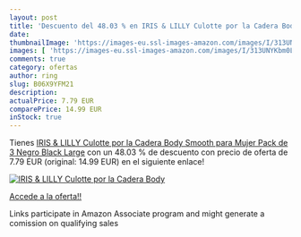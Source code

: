 ```yaml
---
layout: post
title: 'Descuento del 48.03 % en IRIS & LILLY Culotte por la Cadera Body '
date: 
thumbnailImage: 'https://images-eu.ssl-images-amazon.com/images/I/313UNYKbm0L._SL200_.jpg'
images: [ 'https://images-eu.ssl-images-amazon.com/images/I/313UNYKbm0L._SL200_.jpg' ]
comments: true
category: ofertas
author: ring
slug: B06X9YFM21
description:
actualPrice: 7.79 EUR
comparePrice: 14.99 EUR
inStock: true
---
```


Tienes [IRIS & LILLY Culotte por la Cadera Body Smooth para Mujer  Pack de 3  Negro  Black   Large](https://www.amazon.es/dp/B06X9YFM21/?tag=tolees-21) con un 48.03 % de descuento con precio de oferta de 7.79 EUR (original: 14.99 EUR) en el siguiente enlace!

[![IRIS & LILLY Culotte por la Cadera Body ](https://images-eu.ssl-images-amazon.com/images/I/313UNYKbm0L._SL200_.jpg)](https://www.amazon.es/dp/B06X9YFM21/?tag=tolees-21)

[Accede a la oferta!!](https://www.amazon.es/dp/B06X9YFM21/?tag=tolees-21)

Links participate in Amazon Associate program and might generate a comission on qualifying sales


